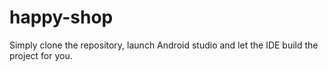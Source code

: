 # happy-shop
Simply clone the repository, launch Android studio and let the IDE build the project for you.
